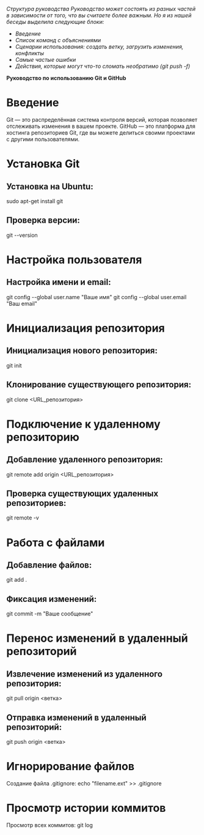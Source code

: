 *Структура руководства
Руководство может состоять из разных частей в зависимости от того, что вы считаете
более важным. Но я из нашей беседы выделила следующие блоки:*
* *Введение*
* *Список команд с объяснениями*
* *Сценарии использования: создать ветку, загрузить изменения, конфликты*
* *Самые частые ошибки*
* *Действия, которые могут что-то сломать необратимо (git push -f)*


**Руководство по использованию Git и GitHub**
# Введение
Git — это распределённая система контроля версий, которая позволяет отслеживать изменения в вашем проекте. GitHub — это платформа для хостинга репозиториев Git, где вы можете делиться своими проектами с другими пользователями.

# Установка Git
## Установка на Ubuntu:
sudo apt-get install git
## Проверка версии:
git --version

# Настройка пользователя
## Настройка имени и email:
git config --global user.name "Ваше имя"
git config --global user.email "Ваш email"

# Инициализация репозитория
## Инициализация нового репозитория:
git init
## Клонирование существующего репозитория:
git clone <URL_репозитория>

# Подключение к удаленному репозиторию
## Добавление удаленного репозитория:
git remote add origin <URL_репозитория>
## Проверка существующих удаленных репозиториев:
git remote -v

# Работа с файлами
## Добавление файлов:
git add .
## Фиксация изменений:
git commit -m "Ваше сообщение"

# Перенос изменений в удаленный репозиторий
## Извлечение изменений из удаленного репозитория:
git pull origin <ветка>
## Отправка изменений в удаленный репозиторий:
git push origin <ветка>

# Игнорирование файлов
Создание файла .gitignore:
echo "filename.ext" >> .gitignore

# Просмотр истории коммитов
Просмотр всех коммитов:
git log

